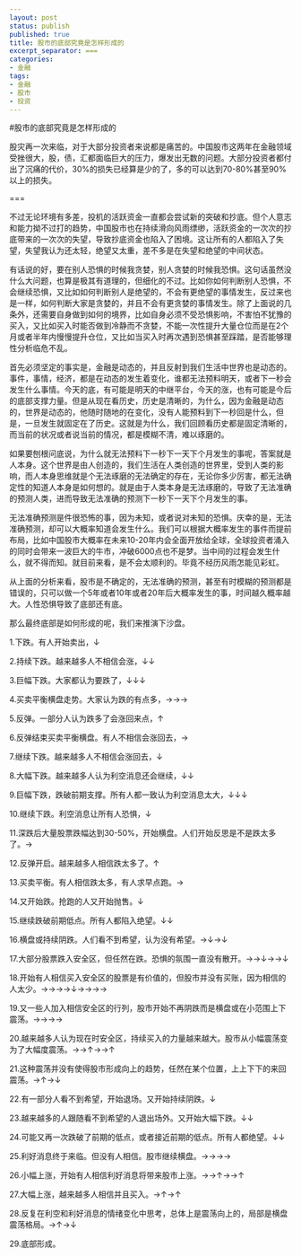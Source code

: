 ```yaml
---
layout: post
status: publish
published: true
title: 股市的底部究竟是怎样形成的
excerpt_separator: ===
categories:
- 金融
tags:
- 金融
- 股市
- 投资
---
```



#股市的底部究竟是怎样形成的

股灾再一次来临，对于大部分投资者来说都是痛苦的。中国股市这两年在金融领域受挫很大，股，债，汇都面临巨大的压力，爆发出无数的问题。大部分投资者都付出了沉痛的代价，30%的损失已经算是少的了，多的可以达到70-80%甚至90%以上的损失。

===

不过无论环境有多差，投机的活跃资金一直都会尝试新的突破和抄底。但个人意志和能力拗不过打的趋势，中国股市也在持续滑向风雨缥缈，活跃资金的一次次的抄底带来的一次次的失望，导致抄底资金也陷入了困境。这让所有的人都陷入了失望，失望我认为还太轻，绝望又太重，差不多是在失望和绝望的中间状态。

有话说的好，要在别人恐惧的时候我贪婪，别人贪婪的时候我恐惧。这句话虽然没什么大问题，也算是极其有道理的，但细化的不过。比如你如何判断别人恐惧，不会继续恐惧，又比如如何判断别人是绝望的，不会有更绝望的事情发生，反过来也是一样，如何判断大家是贪婪的，并且不会有更贪婪的事情发生。除了上面说的几条外，还需要自身做到如何的境界，比如自身必须不受恐惧影响，不害怕不犹豫的买入，又比如买入时能否做到冷静而不贪婪，不能一次性提升大量仓位而是在2个月或者半年内慢慢提升仓位，又比如当买入时再次遇到恐惧甚至踩踏，是否能够理性分析临危不乱。

首先必须坚定的事实是，金融是动态的，并且反射到我们生活中世界也是动态的。事件，事情，经济，都是在动态的发生着变化，谁都无法预料明天，或者下一秒会发生什么事情。今天的底，有可能是明天的中继平台，今天的涨，也有可能是今后的底部支撑力量。但是从现在看历史，历史是清晰的，为什么，因为金融是动态的，世界是动态的，他随时随地的在变化，没有人能预料到下一秒回是什么，但是，一旦发生就固定在了历史。这就是为什么，我们回顾看历史都是固定清晰的，而当前的状况或者说当前的情况，都是模糊不清，难以琢磨的。

如果要刨根问底说，为什么就无法预料下一秒下一天下个月发生的事呢，答案就是人本身。这个世界是由人创造的，我们生活在人类创造的世界里，受到人类的影响，而人本身思维就是个无法琢磨的无法确定的存在，无论你多少厉害，都无法确定性的知道人本身是如何想的。就是由于人类本身是无法琢磨的，导致了无法准确的预测人类，进而导致无法准确的预测下一秒下一天下个月发生的事。

无法准确预测是件很恐怖的事，因为未知，或者说对未知的恐惧。庆幸的是，无法准确预测，却可以大概率知道会发生什么。我们可以根据大概率发生的事件而提前布局，比如中国股市大概率在未来10-20年内会全面开放给全球，全球投资者涌入的同时会带来一波巨大的牛市，冲破6000点也不是梦。当中间的过程会发生什么，就不得而知。就目前来看，是不会太顺利的。毕竟不经历风雨怎能见彩虹。

从上面的分析来看，股市是不确定的，无法准确的预测，甚至有时模糊的预测都是错误的，只可以做一个5年或者10年或者20年后大概率发生的事，时间越久概率越大。人性恐惧导致了底部还有底。

那么最终底部是如何形成的呢，我们来推演下沙盘。

1.下跌。有人开始卖出，↓

2.持续下跌。越来越多人不相信会涨，↓↓

3.巨幅下跌。大家都认为要跌了，↓↓↓

4.买卖平衡横盘走势。大家认为跌的有点多，→→→

5.反弹。一部分人认为跌多了会涨回来点，↑

6.反弹结束买卖平衡横盘。有人不相信会涨回去，→

7.继续下跌。越来越多人不相信会涨回去，↓

8.大幅下跌。越来越多人认为利空消息还会继续，↓↓

9.巨幅下跌，跌破前期支撑。所有人都一致认为利空消息太大，↓↓↓

10.继续下跌。利空消息让所有人恐惧，↓

11.深跌后大量股票跌幅达到30-50%，开始横盘。人们开始反思是不是跌太多了。→

12.反弹开启。越来越多人相信跌太多了。↑

13.买卖平衡。有人相信跌太多，有人求早点跑。→

14.又开始跌。抢跑的人又开始抛售。↓

15.继续跌破前期低点。所有人都陷入绝望。↓↓

16.横盘或持续阴跌。人们看不到希望，认为没有希望。→↓→↓

17.大部分股票跌入安全区，但任然在跌。恐惧的氛围一直没有散开。→→↓→→↓

18.开始有人相信买入安全区的股票是有价值的，但股市并没有买账，因为相信的人太少。→→→→↓→→→→

19.又一些人加入相信安全区的行列，股市开始不再阴跌而是横盘或在小范围上下震荡。→→→→

20.越来越多人认为现在时安全区，持续买入的力量越来越大。股市从小幅震荡变为了大幅度震荡。→→↑→→↑

21.这种震荡并没有使得股市形成向上的趋势，任然在某个位置，上上下下的来回震荡。→↑→↓

22.有一部分人看不到希望，开始退场。又开始持续阴跌。↓

23.越来越多的人跟随看不到希望的人退出场外。又开始大幅下跌。↓↓

24.可能又再一次跌破了前期的低点，或者接近前期的低点。所有人都绝望。↓↓

25.利好消息终于来临。但没有人相信。股市继续横盘。→→→→

26.小幅上涨，开始有人相信利好消息将带来股市上涨。→→↑→→↑

27.大幅上涨，越来越多人相信并且买入。→↑→↑

28.反复在利空和利好消息的情绪变化中思考，总体上是震荡向上的，局部是横盘震荡格局。→↑→↓

29.底部形成。


